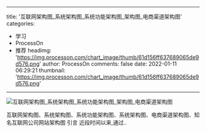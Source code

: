 
---
title: '互联网架构图_系统架构图_系统功能架构图_架构图_电商渠道架构图'
categories: 
 - 学习
 - ProcessOn
 - 推荐
headimg: 'https://img.processon.com/chart_image/thumb/61d156ff637689065de9d576.png'
author: ProcessOn
comments: false
date: 2022-01-11 06:29:21
thumbnail: 'https://img.processon.com/chart_image/thumb/61d156ff637689065de9d576.png'
---

<div>   
<img class="thumb" alt="互联网架构图_系统架构图_系统功能架构图_架构图_电商渠道架构图" src="https://img.processon.com/chart_image/thumb/61d156ff637689065de9d576.png" referrerpolicy="no-referrer">
<p>互联网架构图、系统架构图、系统功能架构图、系统架构图、电商渠道架构图、知名互联网公司网站架构图 引言 近段时间以来,通过..</p>  
</div>
            